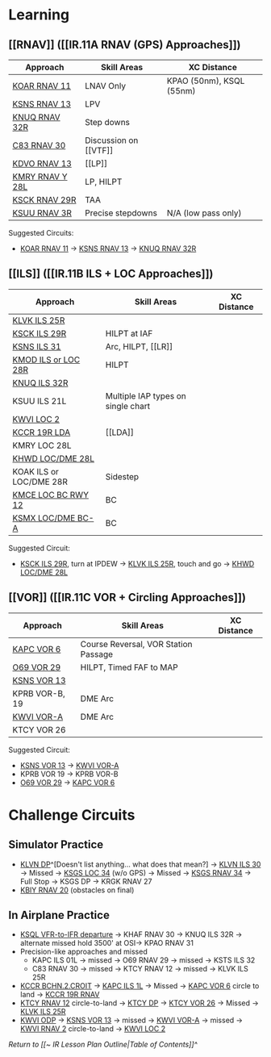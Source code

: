 # Learning
## [[RNAV]] ([[IR.11A RNAV (GPS) Approaches]])
| Approach                                                                           | Skill Areas           | XC Distance              |
| ---------------------------------------------------------------------------------- | --------------------- | ------------------------ |
| [KOAR RNAV 11](https://cfijack.com/latest-plate-redirect/?plate=05271R11.PDF)      | LNAV Only             | KPAO (50nm), KSQL (55nm) |
| [KSNS RNAV 13](https://cfijack.com/latest-plate-redirect/?plate=00363R13.PDF)      | LPV                   |                          |
| [KNUQ RNAV 32R](https://cfijack.com/latest-plate-redirect/?plate=00410R32R.PDF)    | Step downs            |                          |
| [C83 RNAV 30](https://cfijack.com/latest-plate-redirect/?plate=09141R30.PDF)       | Discussion on [[VTF]] |                          |
| [KDVO RNAV 13](https://cfijack.com/latest-plate-redirect/?plate=09238R13.PDF)      | [[LP]]                    |                          |
| [KMRY RNAV Y 28L](https://cfijack.com/latest-plate-redirect/?plate=00271RY28L.PDF) | LP, HILPT             |                          |
| [KSCK RNAV 29R](https://cfijack.com/latest-plate-redirect/?plate=00407R29R.PDF)    | TAA                   |                          |
| [KSUU RNAV 3R](https://cfijack.com/latest-plate-redirect/?plate=00488R3R.PDF)      | Precise stepdowns     | N/A (low pass only)      |

Suggested Circuits: 
- [KOAR RNAV 11](https://cfijack.com/latest-plate-redirect/?plate=05271R11.PDF) -> [KSNS RNAV 13](https://cfijack.com/latest-plate-redirect/?plate=00363R13.PDF) -> [KNUQ RNAV 32R](https://cfijack.com/latest-plate-redirect/?plate=00410R32R.PDF)

## [[ILS]] ([[IR.11B ILS + LOC Approaches]])
| Approach                                                                               | Skill Areas                        | XC Distance |
| -------------------------------------------------------------------------------------- | ---------------------------------- | ----------- |
| [KLVK ILS 25R](https://cfijack.com/latest-plate-redirect/?plate=06075I25R.PDF)         |                                    |             |
| [KSCK ILS 29R](https://cfijack.com/latest-plate-redirect/?plate=00407IL29R.PDF)        | HILPT at IAF                       |             |
| [KSNS ILS 31](https://cfijack.com/latest-plate-redirect/?plate=00363I31.PDF)           | Arc, HILPT, [[LR]]                 |             |
| [KMOD ILS or LOC 28R](https://cfijack.com/latest-plate-redirect/?plate=00643IL28R.PDF) | HILPT                              |             |
| [KNUQ ILS 32R](https://cfijack.com/latest-plate-redirect/?plate=00410IL32R.PDF)        |                                    |             |
| KSUU ILS 21L                                                                          | Multiple IAP types on single chart |             |
| [KWVI LOC 2](https://cfijack.com/latest-plate-redirect/?plate=00805L2.PDF)             |                                    |             |
| [KCCR 19R LDA](https://cfijack.com/latest-plate-redirect/?plate=05320LDA19R.PDF)       | [[LDA]]                            |             |
| KMRY LOC 28L                                                                           |                                    |             |
| [KHWD LOC/DME 28L](https://cfijack.com/latest-plate-redirect/?plate=05015L28L.PDF)     |                                    |             |
| KOAK ILS or LOC/DME 28R                                                                | Sidestep                           |             |
| [KMCE LOC BC RWY 12](https://cfijack.com/latest-plate-redirect/?plate=00665LBC12.PDF)  | BC                                 |             |
| [KSMX LOC/DME BC-A](https://cfijack.com/latest-plate-redirect/?plate=00379LDBCA.PDF)   | BC                                 |             |

Suggested Circuit:
- [KSCK ILS 29R](https://cfijack.com/latest-plate-redirect/?plate=00407IL29R.PDF), turn at IPDEW -> [KLVK ILS 25R](https://cfijack.com/latest-plate-redirect/?plate=06075I25R.PDF), touch and go -> [KHWD LOC/DME 28L](https://cfijack.com/latest-plate-redirect/?plate=05015L28L.PDF)

## [[VOR]] ([[IR.11C VOR + Circling Approaches]])
| Approach                                                                     | Skill Areas                          | XC Distance |
| ---------------------------------------------------------------------------- | ------------------------------------ | ----------- |
| [KAPC VOR 6](https://cfijack.com/latest-plate-redirect/?plate=00281V6.PDF)                                                                   | Course Reversal, VOR Station Passage |             |
| [O69 VOR 29](https://cfijack.com/latest-plate-redirect/?plate=06838V29.PDF)  | HILPT, Timed FAF to MAP              |             |
| [KSNS VOR 13](https://cfijack.com/latest-plate-redirect/?plate=00363V13.PDF) |                                      |             |
| KPRB VOR-B, 19                                                               | DME Arc                              |             |
| [KWVI VOR-A](https://cfijack.com/latest-plate-redirect/?plate=00805VA.PDF)   | DME Arc                              |             |
| KTCY VOR 26                                                                  |                                      |             |

Suggested Circuit:
- [KSNS VOR 13](https://cfijack.com/latest-plate-redirect/?plate=00363V13.PDF) -> [KWVI VOR-A](https://cfijack.com/latest-plate-redirect/?plate=00805VA.PDF)
- KPRB VOR 19 -> KPRB VOR-B
- [O69 VOR 29](https://cfijack.com/latest-plate-redirect/?plate=06838V29.PDF) -> [KAPC VOR 6](https://cfijack.com/latest-plate-redirect/?plate=00281V6.PDF)

# Challenge Circuits
## Simulator Practice
- [KLVN DP](https://cfijack.com/latest-plate-redirect/?plate=NC1TO.PDF)^[Doesn't list anything... what does that mean?] -> [KLVN ILS 30](https://cfijack.com/latest-plate-redirect/?plate=06652IL30.PDF) -> Missed -> [KSGS LOC 34](https://cfijack.com/latest-plate-redirect/?plate=05190L34.PDF) (w/o GPS) -> Missed -> [KSGS RNAV 34](https://cfijack.com/latest-plate-redirect/?plate=05190R34.PDF) -> Full Stop -> KSGS DP -> KRGK RNAV 27
- [KBIY RNAV 20](https://cfijack.com/latest-plate-redirect/?plate=00068R20.PDF) (obstacles on final)

## In Airplane Practice
- [KSQL VFR-to-IFR departure](https://notams.aim.faa.gov/lta/main/viewlta?lookupid=3282452782098945323) -> KHAF RNAV 30 -> KNUQ ILS 32R -> alternate missed hold 3500' at OSI-> KPAO RNAV 31
- Precision-like approaches and missed
	- KAPC ILS 01L -> missed -> O69 RNAV 29 -> missed -> KSTS ILS 32
	- C83 RNAV 30 -> missed -> KTCY RNAV 12 -> missed -> KLVK ILS 25R
- [KCCR BCHN.2.CROIT](https://cfijack.com/latest-plate-redirect/?plate=05320BUCHANAN.PDF) -> [KAPC ILS 1L](https://cfijack.com/latest-plate-redirect/?plate=00281ILZ1L.PDF) -> Missed -> [KAPC VOR 6](https://cfijack.com/latest-plate-redirect/?plate=00281V6.PDF) circle to land -> [KCCR 19R RNAV](https://cfijack.com/latest-plate-redirect/?plate=05320R19R.PDF)
- [KTCY RNAV 12](https://cfijack.com/latest-plate-redirect/?plate=05815R12.PDF) circle-to-land -> [KTCY DP](https://cfijack.com/latest-plate-redirect/?plate=SW2TO.PDF) -> [KTCY VOR 26](https://cfijack.com/latest-plate-redirect/?plate=05815V26.PDF) -> Missed -> [KLVK ILS 25R](https://cfijack.com/latest-plate-redirect/?plate=06075I25R.PDF)
- [KWVI ODP](https://cfijack.com/latest-plate-redirect/?plate=00805WATSONVILLE.PDF) -> [KSNS VOR 13](https://cfijack.com/latest-plate-redirect/?plate=00363V13.PDF) -> missed -> [KWVI VOR-A](https://cfijack.com/latest-plate-redirect/?plate=00805VA.PDF) -> missed -> [KWVI RNAV 2](https://cfijack.com/latest-plate-redirect/?plate=00805R2.PDF) circle-to-land -> [KWVI LOC 2](https://cfijack.com/latest-plate-redirect/?plate=00805L2.PDF)

*Return to [[~ IR Lesson Plan Outline|Table of Contents]]^*
